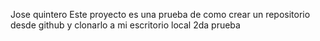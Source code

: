Jose quintero
Este proyecto es una prueba de como crear un repositorio desde github y clonarlo a mi escritorio local
2da prueba
